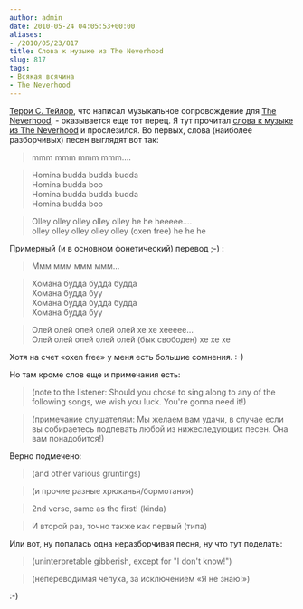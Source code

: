 ```yaml
---
author: admin
date: 2010-05-24 04:05:53+00:00
aliases:
- /2010/05/23/817
title: Слова к музыке из The Neverhood
slug: 817
tags:
- Всякая всячина
- The Neverhood
---
```


[Терри С. Тейлор](http://www.danielamos.com/tst/imaginarium/), что написал музыкальное сопровождение для [The Neverhood](http://en.wikipedia.org/wiki/The_Neverhood), - оказывается еще тот перец. Я тут прочитал [слова к музыке из The Neverhood](http://doo.nomoretangerines.com/nevhood/nevlyric.htm) и прослезился.  Во первых, слова (наиболее разборчивых) песен выглядят вот так:

> mmm mmm mmm mmm....

> Homina budda budda budda  
> Homina budda boo  
> Homina budda budda budda  
> Homina budda boo

> Olley olley olley olley olley he he heeeee....  
> olley olley olley olley olley (oxen free) he he he

Примерный (и в основном фонетический) перевод ;-) :

> Ммм ммм ммм ммм…

> Хомана будда будда будда  
> Хомана будда буу  
> Хомана будда будда будда  
> Хомана будда буу

> Олей олей олей олей олей хе хе хеееее…  
> Олей олей олей олей олей (бык свободен) хе хе хе

Хотя на счет «oxen free» у меня есть большие сомнения. :-)

Но там кроме слов еще и примечания есть:

> (note to the listener: Should you chose to sing along to any of the following songs, we wish you luck. You're gonna need it!)

> (примечание слушателям: Мы желаем вам удачи, в случае если вы собираетесь подпевать любой из нижеследующих песен. Она вам понадобится!)

Верно подмечено:

> (and other various gruntings)

> (и прочие разные хрюканья/бормотания)

> 2nd verse, same as the first! (kinda)

> И второй раз, точно также как первый (типа)

Или вот, ну попалась одна неразборчивая песня, ну что тут поделать:

> (uninterpretable gibberish, except for "I don't know!")

> (непереводимая чепуха, за исключением «Я не знаю!»)

:-)
